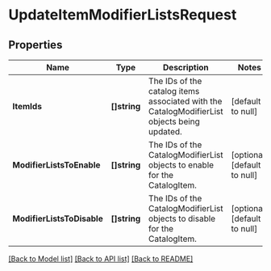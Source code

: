 # UpdateItemModifierListsRequest

## Properties
Name | Type | Description | Notes
------------ | ------------- | ------------- | -------------
**ItemIds** | **[]string** | The IDs of the catalog items associated with the CatalogModifierList objects being updated. | [default to null]
**ModifierListsToEnable** | **[]string** | The IDs of the CatalogModifierList objects to enable for the CatalogItem. | [optional] [default to null]
**ModifierListsToDisable** | **[]string** | The IDs of the CatalogModifierList objects to disable for the CatalogItem. | [optional] [default to null]

[[Back to Model list]](../README.md#documentation-for-models) [[Back to API list]](../README.md#documentation-for-api-endpoints) [[Back to README]](../README.md)


